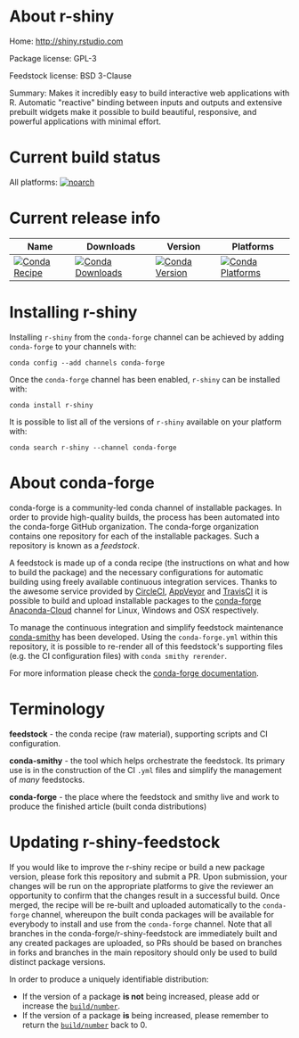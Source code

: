 About r-shiny
=============

Home: http://shiny.rstudio.com

Package license: GPL-3

Feedstock license: BSD 3-Clause

Summary: Makes it incredibly easy to build interactive web applications with R. Automatic "reactive" binding between inputs and outputs and extensive prebuilt widgets make it possible to build beautiful, responsive, and powerful applications with minimal effort.



Current build status
====================

All platforms:
[![noarch](https://img.shields.io/circleci/project/github/conda-forge/r-shiny-feedstock/master.svg?label=noarch)](https://circleci.com/gh/conda-forge/r-shiny-feedstock)

Current release info
====================

| Name | Downloads | Version | Platforms |
| --- | --- | --- | --- |
| [![Conda Recipe](https://img.shields.io/badge/recipe-r--shiny-green.svg)](https://anaconda.org/conda-forge/r-shiny) | [![Conda Downloads](https://img.shields.io/conda/dn/conda-forge/r-shiny.svg)](https://anaconda.org/conda-forge/r-shiny) | [![Conda Version](https://img.shields.io/conda/vn/conda-forge/r-shiny.svg)](https://anaconda.org/conda-forge/r-shiny) | [![Conda Platforms](https://img.shields.io/conda/pn/conda-forge/r-shiny.svg)](https://anaconda.org/conda-forge/r-shiny) |

Installing r-shiny
==================

Installing `r-shiny` from the `conda-forge` channel can be achieved by adding `conda-forge` to your channels with:

```
conda config --add channels conda-forge
```

Once the `conda-forge` channel has been enabled, `r-shiny` can be installed with:

```
conda install r-shiny
```

It is possible to list all of the versions of `r-shiny` available on your platform with:

```
conda search r-shiny --channel conda-forge
```


About conda-forge
=================

conda-forge is a community-led conda channel of installable packages.
In order to provide high-quality builds, the process has been automated into the
conda-forge GitHub organization. The conda-forge organization contains one repository
for each of the installable packages. Such a repository is known as a *feedstock*.

A feedstock is made up of a conda recipe (the instructions on what and how to build
the package) and the necessary configurations for automatic building using freely
available continuous integration services. Thanks to the awesome service provided by
[CircleCI](https://circleci.com/), [AppVeyor](https://www.appveyor.com/)
and [TravisCI](https://travis-ci.org/) it is possible to build and upload installable
packages to the [conda-forge](https://anaconda.org/conda-forge)
[Anaconda-Cloud](https://anaconda.org/) channel for Linux, Windows and OSX respectively.

To manage the continuous integration and simplify feedstock maintenance
[conda-smithy](https://github.com/conda-forge/conda-smithy) has been developed.
Using the ``conda-forge.yml`` within this repository, it is possible to re-render all of
this feedstock's supporting files (e.g. the CI configuration files) with ``conda smithy rerender``.

For more information please check the [conda-forge documentation](https://conda-forge.org/docs/).

Terminology
===========

**feedstock** - the conda recipe (raw material), supporting scripts and CI configuration.

**conda-smithy** - the tool which helps orchestrate the feedstock.
                   Its primary use is in the construction of the CI ``.yml`` files
                   and simplify the management of *many* feedstocks.

**conda-forge** - the place where the feedstock and smithy live and work to
                  produce the finished article (built conda distributions)


Updating r-shiny-feedstock
==========================

If you would like to improve the r-shiny recipe or build a new
package version, please fork this repository and submit a PR. Upon submission,
your changes will be run on the appropriate platforms to give the reviewer an
opportunity to confirm that the changes result in a successful build. Once
merged, the recipe will be re-built and uploaded automatically to the
`conda-forge` channel, whereupon the built conda packages will be available for
everybody to install and use from the `conda-forge` channel.
Note that all branches in the conda-forge/r-shiny-feedstock are
immediately built and any created packages are uploaded, so PRs should be based
on branches in forks and branches in the main repository should only be used to
build distinct package versions.

In order to produce a uniquely identifiable distribution:
 * If the version of a package **is not** being increased, please add or increase
   the [``build/number``](https://conda.io/docs/user-guide/tasks/build-packages/define-metadata.html#build-number-and-string).
 * If the version of a package **is** being increased, please remember to return
   the [``build/number``](https://conda.io/docs/user-guide/tasks/build-packages/define-metadata.html#build-number-and-string)
   back to 0.
